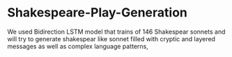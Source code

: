 # Shakespeare-Play-Generation
We used Bidirection LSTM model that trains of 146 Shakespear sonnets and will try to generate shakespear like sonnet filled with cryptic and layered messages as well as complex language patterns,
